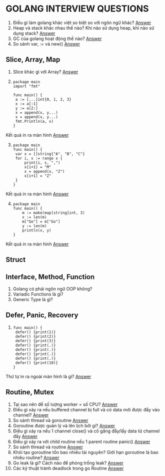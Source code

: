 # GOLANG INTERVIEW QUESTIONS

1. Điều gì làm golang khác việt so biệt so với ngôn ngữ khác? [Answer](./answer.md#common_1)
2. Heap và stack khác nhau thế nào? Khi nào sử dụng heap, khi nào sử dụng stack? [Answer](./answer.md#common_2)
3. GC của golang hoạt động thế nào? [Answer](./answer.md#common_3)
4. So sánh var, := và new() [Answer](./answer.md#common_4)

## Slice, Array, Map
1. Slice khác gì với Array? [Answer](./answer.md#slice_1)
2. ```
   package main
   import "fmt"

   func main() {
   	a := [...]int{0, 1, 2, 3}
   	x := a[:1]
   	y := a[2:]
   	x = append(x, y...)
   	x = append(x, y...)
   	fmt.Println(a, x)
   }
   ```
Kết quả in ra màn hình [Answer](./answer.md#slice_2)

3. ```
   package main
   func main() {
   	var x = []string{"A", "B", "C"}
   	for i, s := range x {
   		print(i, s, ",")
   		x[i+1] = "M"
   		x = append(x, "Z")
   		x[i+1] = "Z"
   	}
   }
   ```
Kết quả in ra màn hình [Answer](./answer.md#slice_3)

4. ```
   package main
   func main() {
	   m := make(map[string]int, 3)
	   x := len(m)
	   m["Go"] = m["Go"]
	   y := len(m)
	   println(x, y)
   }
   ```
Kết quả in ra màn hình [Answer](./answer.md#slice_4)
## Struct

## Interface, Method, Function
1. Golang có phải ngôn ngữ OOP không?
2. Variadic Functions là gì?
3. Generic Type là gì?
## Defer, Panic, Recovery
1. ```
   func main() {
    defer() {print(1)}
    defer() {print(2)}
    defer() {print(3)}
    defer() {print(.)}
    defer() {print(.)}
    defer() {print(.)}
    defer() {print(.)}
    defer() {print(10)}
   }
   ```
Thứ tự in ra ngoài màn hình là gì? [Answer](./answer.md#defer_panice_recovery_1)

## Routine, Mutex
1. Tại sao nên để số lượng worker = số CPU? [Answer](./answer.md#routine_mutex_1)
2. Điều gì xảy ra nếu buffered channel bị full và có data mới được đẩy vào channel? [Answer](./answer.md#routine_mutex_2)
3. So sánh thread và goroutine [Answer](./answer.md#routine_mutex_3)
4. Goroutine được quản lý và lên lịch bởi gì? [Answer](./answer.md#routine_mutex_4)
5. Điều gì xảy ra nếu 1 channel close() và cố gắng đẩy/lấy data từ channel đấy [Answer](./answer.md#routine_mutex_5)
6. Điều gì xảy ra với child routine nếu 1 parent routine panic() [Answer](./answer.md#routine_mutex_6)
7. So sánh thread và routine [Answer](./answer.md#routine_mutex_7)
8. Khỏi tạo goroutine tốn bao nhiêu tài nguyên? Giới hạn goroutine là bao nhiêu routine? [Answer](./answer.md#routine_mutex_8)
9. Go leak là gì? Cách nào để phòng trống leak? [Answer](./answer.md#routine_mutex_9)
10. Các kỹ thuật tránh deadlock trong go Routine [Answer](./answer.md#routine_mutex_10)
